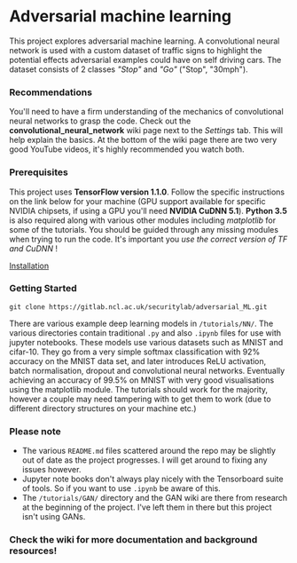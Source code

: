 # Adversarial machine learning

This project explores adversarial machine learning. A convolutional neural network is used with a custom dataset of traffic signs to highlight the potential effects adversarial examples could have on self driving cars. The dataset consists of 2 classes *"Stop"* and *"Go"* ("Stop", "30mph").

### Recommendations

You'll need to have a firm understanding of the mechanics of convolutional neural networks to grasp the code. Check out the **convolutional_neural_network** wiki page next to the *Settings* tab. This will help explain the basics. At the bottom of the wiki page there are two very good YouTube videos, it's highly recommended you watch both.

### Prerequisites

This project uses **TensorFlow version 1.1.0**. Follow the specific instructions on the link below for your machine (GPU support available for specific NVIDIA chipsets, if using a GPU you'll need **NVIDIA CuDNN 5.1**). **Python 3.5** is also required along with various other modules including *matplotlib* for some of the tutorials. You should be guided through any missing modules when trying to run the code. It's important you *use the correct version of TF and CuDNN* !

[Installation][tf_installation]

### Getting Started

```git clone https://gitlab.ncl.ac.uk/securitylab/adversarial_ML.git```

There are various example deep learning models in ```/tutorials/NN/```. The various directories contain traditional ```.py``` and also ```.ipynb``` files for use with jupyter notebooks. These models use various datasets such as MNIST and cifar-10. They go from a very simple softmax classification with 92% accuracy on the MNIST data set, and later introduces ReLU activation, batch normalisation, dropout and convolutional neural networks. Eventually achieving an accuracy of 99.5% on MNIST with very good visualisations using the matplotlib module. The tutorials should work for the majority, however a couple may need tampering with to get them to work (due to different directory structures on your machine etc.)

### Please note

+ The various ```README.md``` files scattered around the repo may be slightly out of date as the project progresses. I will get around to fixing any issues however.
+ Jupyter note books don't always play nicely with the Tensorboard suite of tools. So if you want to use ```.ipynb``` be aware of this.
+ The ```/tutorials/GAN/``` directory and the GAN wiki are there from research at the beginning of the project. I've left them in there but this project isn't using GANs.


### Check the wiki for more documentation and background resources!


[tf_installation]: https://www.tensorflow.org/install/
